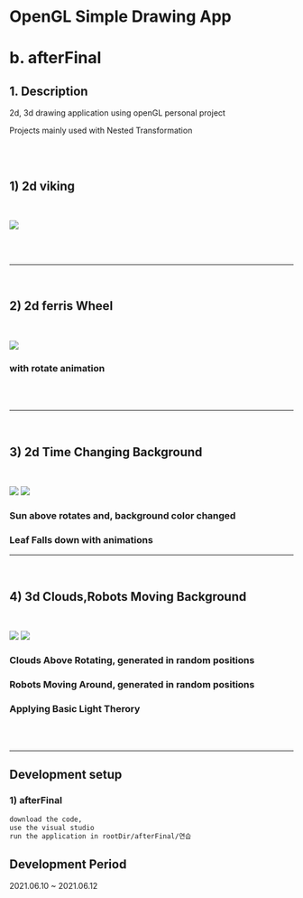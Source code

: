 # OpenGL Simple Drawing App
# b. afterFinal

## 1. Description
2d, 3d drawing application using openGL personal project 

Projects mainly used with Nested Transformation

<br>
<br>

## 1) 2d viking 

<br/>

![](./readmeImg/2d_viking.png)


<br/>
<br/>

___ 

<br/>

## 2) 2d ferris Wheel

<br/>

![](./readmeImg/2d_ferrisWheel.png)

### with rotate animation 

<br/>
<br/>

___ 

<br/>

## 3) 2d Time Changing Background  

<br/>

![](./readmeImg/2d_foreground_day.png)
![](./readmeImg/2d_foreground_night.png)
### Sun above rotates and, background color changed

### Leaf Falls down with animations 
___ 

<br/>

## 4) 3d Clouds,Robots Moving Background  

<br/>

![](./readmeImg/3d_fore_1.png)
![](./readmeImg/3d_fore_2.png)

### Clouds Above Rotating, generated in random positions

### Robots Moving Around, generated in random positions

### Applying Basic Light Therory

<br/>
<br/>

___ 


## Development setup

### 1) afterFinal 
```sh
download the code, 
use the visual studio
run the application in rootDir/afterFinal/연습
```


## Development Period
2021.06.10 ~ 2021.06.12